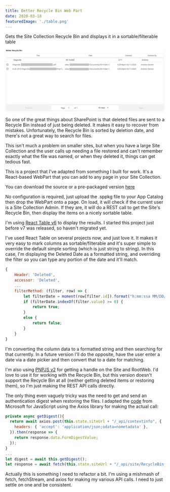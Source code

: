 ```yaml
---
title: Better Recycle Bin Web Part
date: 2020-03-18
featuredImage: './table.png'
---
```


Gets the Site Collection Recycle Bin and displays it in a sortable/filterable table

<!-- end -->
![Recycle Bin Table](./table.png)

So one of the great things about SharePoint is that deleted files are sent to a Recycle Bin instead of just being deleted. It makes it easy to recover from mistakes. Unfortunately, the Recycle Bin is sorted by deletion date, and there's not a great way to search for files.

This isn't much a problem on smaller sites, but when you have a large Site Collection and the user calls up needing a file restored and can't remember exactly what the file was named, or when they deleted it, things can get tedious fast.

This is a project that I've adapted from something I built for work. It's a React-based WebPart that you can add to any page in your Site Collection. 

You can download the source or a pre-packaged version [here](https://github.com/akennel/betterrecyclebin)

No configuration is required, just upload the .sppkg file to your App Catalog then drop the WebPart onto a page. On load, it will check if the current user is a Site Collection Admin. If they are, it will do a REST call to get the Site's Recycle Bin, then display the items on a nicely sortable table.

I'm using [React Table v6](https://github.com/tannerlinsley/react-table#readme) to display the results. I started this project just before v7 was released, so haven't migrated yet.

I've used React Table on several projects now, and just love it. It makes it very easy to mark columns as sortable/filterable and it's super simple to override the default simple sorting (which is just string to string). In this case, I'm displaying the Deleted Date as a formatted string, and overriding the filter so you can type any portion of the date and it'll match.

```javascript
{
    Header: 'Deleted',
    accessor: 'Deleted',
    ...
    filterMethod: (filter, row) => {
        let filterDate = moment(row[filter.id]).format("h:mm:ssa MM/DD/YYYY");
        if (filterDate.indexOf(filter.value) >= 0) {
            return true;
        }
        else {
            return false;
        }
    }
}
```

I'm converting the column data to a formatted string and then searching for that currently. In a future version I'll do the opposite, have the user enter a date via a date picker and then convert that to a date for matching.

I'm also using [PNPJS v2](https://pnp.github.io/pnpjs/) for getting a handle on the Site and RootWeb. I'd love to use it for working with the Recycle Bin, but this version doesn't support the Recycle Bin at all (neither getting deleted items or restoring them), so I'm just making the REST API calls directly.

The only thing even vaguely tricky was the need to get and send an authentication digest when restoring the files.
I adapted the [code](https://docs.microsoft.com/en-us/sharepoint/dev/sp-add-ins/complete-basic-operations-using-sharepoint-rest-endpoints) from Microsoft for JavaScript using the Axios library for making the actual call:

```javascript
private async getDigest(){
  return await axios.post(this.state.siteUrl + "/_api/contextinfo", {
    headers: { 'accept': 'application/json;odata=nometadata' },
  }).then(response => {
    return response.data.FormDigestValue;
  });
}
...
let digest = await this.getDigest();
let response = await fetch(this.state.siteUrl + "/_api/site/RecycleBin('" + item.Id + "')/restore()", {headers:{"accept": "application/json", 'X-RequestDigest': digest}, method:"POST"});
```

Actually this is something I need to refactor a bit. I'm using a mishmash of fetch, fetchStream, and axios for making my various API calls. I need to just settle on one and be consistent.
